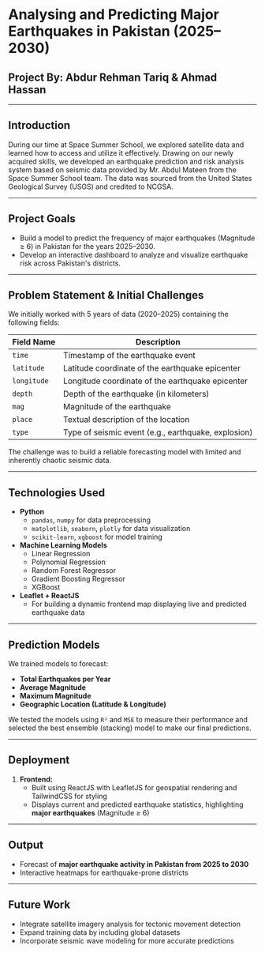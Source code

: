 # Analysing and Predicting Major Earthquakes in Pakistan (2025–2030)

## Project By: Abdur Rehman Tariq & Ahmad Hassan

---

## Introduction

During our time at Space Summer School, we explored satellite data and learned how to access and utilize it effectively. Drawing on our newly acquired skills, we developed an earthquake prediction and risk analysis system based on seismic data provided by Mr. Abdul Mateen from the Space Summer School team. The data was sourced from the United States Geological Survey (USGS) and credited to NCGSA.

---

## Project Goals

- Build a model to predict the frequency of major earthquakes (Magnitude ≥ 6) in Pakistan for the years 2025–2030.
- Develop an interactive dashboard to analyze and visualize earthquake risk across Pakistan's districts.

---

## Problem Statement & Initial Challenges

We initially worked with 5 years of data (2020–2025) containing the following fields:

| Field Name | Description |
|------------|-------------|
| `time` | Timestamp of the earthquake event |
| `latitude` | Latitude coordinate of the earthquake epicenter |
| `longitude` | Longitude coordinate of the earthquake epicenter |
| `depth` | Depth of the earthquake (in kilometers) |
| `mag` | Magnitude of the earthquake |
| `place` | Textual description of the location |
| `type` | Type of seismic event (e.g., earthquake, explosion) |

The challenge was to build a reliable forecasting model with limited and inherently chaotic seismic data.

---

## Technologies Used

- **Python**
  - `pandas`, `numpy` for data preprocessing
  - `matplotlib`, `seaborn`, `plotly` for data visualization
  - `scikit-learn`, `xgboost` for model training
- **Machine Learning Models**
  - Linear Regression
  - Polynomial Regression
  - Random Forest Regressor
  - Gradient Boosting Regressor
  - XGBoost
- **Leaflet + ReactJS**
  - For building a dynamic frontend map displaying live and predicted earthquake data
---

## Prediction Models

We trained models to forecast:

- **Total Earthquakes per Year**
- **Average Magnitude**
- **Maximum Magnitude**
- **Geographic Location (Latitude & Longitude)**

We tested the models using `R²` and `MSE` to measure their performance and selected the best ensemble (stacking) model to make our final predictions.

---

## Deployment

1. **Frontend:**
   - Built using ReactJS with LeafletJS for geospatial rendering and TailwindCSS for styling
   - Displays current and predicted earthquake statistics, highlighting **major earthquakes** (Magnitude ≥ 6)


---

## Output

- Forecast of **major earthquake activity in Pakistan from 2025 to 2030**
- Interactive heatmaps for earthquake-prone districts
---

## Future Work

- Integrate satellite imagery analysis for tectonic movement detection
- Expand training data by including global datasets
- Incorporate seismic wave modeling for more accurate predictions
